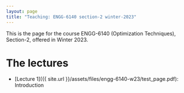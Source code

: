 ```yaml
---
layout: page
title: "Teaching: ENGG-6140 section-2 winter-2023"
---
```


This is the page for the course ENGG-6140 (Optimization Techniques), Section-2, offered in Winter 2023.

# The lectures

- [Lecture 1]({{ site.url }}/assets/files/engg-6140-w23/test_page.pdf): Introduction
